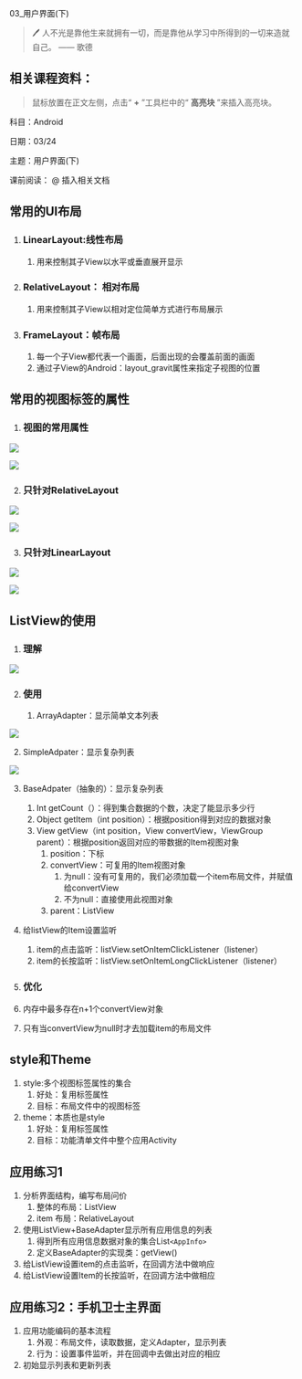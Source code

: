03_用户界面(下)

> 🖊 人不光是靠他生来就拥有一切，而是靠他从学习中所得到的一切来造就自己。 —— 歌德

## 相关课程资料：

> 鼠标放置在正文左侧，点击“ **+** ”工具栏中的“ **高亮块** ”来插入高亮块。

科目：Android

日期：03/24

主题：用户界面(下)

课前阅读： @ 插入相关文档

## 常用的UI布局

1. ### LinearLayout:线性布局
   
   1. 用来控制其子View以水平或垂直展开显示

2. ### RelativeLayout： 相对布局
   
   1. 用来控制其子View以相对定位简单方式进行布局展示

3. ### FrameLayout：帧布局
   
   1. 每一个子View都代表一个画面，后面出现的会覆盖前面的画面
   2. 通过子View的Android：layout_gravit属性来指定子视图的位置

## 常用的视图标签的属性

1. ### 视图的常用属性

![](https://rypnbkno8m.feishu.cn/space/api/box/stream/download/asynccode/?code=NGM3YTQ4NjMxNDMzN2RkZDc4YTljMWJkYjUzYjU0MDNfclNVUE4xeUJxeFBoRHBaRlhiZ0poQTNzT0kxeGhYNU5fVG9rZW46Ym94Y25BZndUdzliQkNGcTF3RzNNRlNVU05kXzE2NDgxMDMyOTY6MTY0ODEwNjg5Nl9WNA)

![](https://rypnbkno8m.feishu.cn/space/api/box/stream/download/asynccode/?code=NGE0NDkxN2JhMTRiZjE4MzkxNGFlOTkzMTExNjUxOThfeHV0MW1lcXhRbW43SmE3dFdzbkNxNkJpSkt3OGNNZndfVG9rZW46Ym94Y25SVzlrTEFrMTczSW00WVpXMGdyeDlPXzE2NDgxMDMyOTY6MTY0ODEwNjg5Nl9WNA)

2. ### 只针对RelativeLayout

![](https://rypnbkno8m.feishu.cn/space/api/box/stream/download/asynccode/?code=NGQ2ZmVjNjE2OGQ2ZmJmMDU2NjZjOGM1YTczODk1NTdfRnI4OGtDTVRRY0VFTk5vcDRpWmRDMVU3S0FyaVQxUDBfVG9rZW46Ym94Y25SZU1zZW5SM3N1azM0aFlCWm5YWWFmXzE2NDgxMDMyOTY6MTY0ODEwNjg5Nl9WNA)

![](https://rypnbkno8m.feishu.cn/space/api/box/stream/download/asynccode/?code=ZTM2ODg2OTIxZWU1NDhlMzcwMDBmM2RhNzZmNDk4YzdfS0thbFM1VUdLZjNKUlg0aWZ5amY2NWJiYkdBVElrcTZfVG9rZW46Ym94Y25BYnlDWnJkNlczdjVPdWxpT1pRREJlXzE2NDgxMDMyOTY6MTY0ODEwNjg5Nl9WNA)

3. ### 只针对LinearLayout

![](https://rypnbkno8m.feishu.cn/space/api/box/stream/download/asynccode/?code=NzFlNGYxM2ZmMjBhODI3YTA3NzY4MWRiN2EyOWFiMDNfc0JSWXMyTEZjbk42SWtKNEhhWjRGS3RWWHRFN3FKSm9fVG9rZW46Ym94Y253dFVRQWJENDZ5NzVldlc1Nm9lbTNjXzE2NDgxMDMyOTY6MTY0ODEwNjg5Nl9WNA)

![](https://rypnbkno8m.feishu.cn/space/api/box/stream/download/asynccode/?code=NWMwYzYyOTI5MjAxZThiZDIwZjZhMTY5MGE2MWI2ZGRfOU9iakY3Q3lkWjhnSUpGV3EyY3V6ZWU0cWNyU3ZrYXNfVG9rZW46Ym94Y25oOFNKRXN2WG9RMDJmVENTOER2NmlkXzE2NDgxMDMyOTY6MTY0ODEwNjg5Nl9WNA)

## ListView的使用

1. ### 理解

![](https://rypnbkno8m.feishu.cn/space/api/box/stream/download/asynccode/?code=Y2ExNDczNWIwZmYwMTY2N2U5YmEwNzk5NWUzY2E5NTJfZ0ZadW1ZUHpMOThpZUsyNFAwOE9vYUZFQzhQS1RuVXNfVG9rZW46Ym94Y25UZml0T2E4UDAzYkZkUG0yb0RLSmJmXzE2NDgxMDMyOTY6MTY0ODEwNjg5Nl9WNA)

2. ### 使用
   
   1. ArrayAdapter：显示简单文本列表

![](https://rypnbkno8m.feishu.cn/space/api/box/stream/download/asynccode/?code=ZWE3MzFjMTNiMDI3MGYxNjBhNTU1MjkwNWE4YTc5NTBfc3p4NkV6UFFUbUxRNVdoREc4bFAydW92c21TU0F4RlFfVG9rZW46Ym94Y25FdEpyeWI1bXJER2FRS2RWSHdVZDdQXzE2NDgxMDMyOTY6MTY0ODEwNjg5Nl9WNA)

2. SimpleAdpater：显示复杂列表

![](https://rypnbkno8m.feishu.cn/space/api/box/stream/download/asynccode/?code=ZmIyMjU1NjQ5ODI1ZWM3MzJmNTI2NDk3OGY3OTU4ODdfMEQ3czFFSnZqMjF3dUNHaklrb2d3RnNQNnhZN3hWSmJfVG9rZW46Ym94Y25xeWVzV0E3Rk1DaXdXSXdDOFZzanpkXzE2NDgxMDMyOTY6MTY0ODEwNjg5Nl9WNA)

3. BaseAdpater（抽象的）：显示复杂列表
   
   1. Int getCount（）：得到集合数据的个数，决定了能显示多少行
   2. Object getItem（int position）：根据position得到对应的数据对象
   3. View getView（int position，View convertView，ViewGroup parent）：根据position返回对应的带数据的Item视图对象
      1. position：下标
      2. convertView：可复用的Item视图对象
         1. 为null：没有可复用的，我们必须加载一个item布局文件，并赋值给convertView
         2. 不为null：直接使用此视图对象
      3. parent：ListView

4. 给listView的Item设置监听
   
   1. item的点击监听：listView.setOnItemClickListener（listener）
   2. item的长按监听：listView.setOnItemLongClickListener（listener）

5. ### 优化

1. 内存中最多存在n+1个convertView对象
2. 只有当convertView为null时才去加载item的布局文件

## style和Theme

1. style:多个视图标签属性的集合
   1. 好处：复用标签属性
   2. 目标：布局文件中的视图标签
2. theme：本质也是style
   1. 好处：复用标签属性
   2. 目标：功能清单文件中整个应用Activity

## 应用练习1

1. 分析界面结构，编写布局问价
   1. 整体的布局：ListView
   2. item 布局：RelativeLayout
2. 使用ListView+BaseAdapter显示所有应用信息的列表
   1. 得到所有应用信息数据对象的集合List`<AppInfo>`
   2. 定义BaseAdapter的实现类：getView()
3. 给ListView设置item的点击监听，在回调方法中做响应
4. 给ListView设置Item的长按监听，在回调方法中做相应

## 应用练习2：手机卫士主界面

1. 应用功能编码的基本流程
   1. 外观：布局文件，读取数据，定义Adapter，显示列表
   2. 行为：设置事件监听，并在回调中去做出对应的相应
2. 初始显示列表和更新列表
